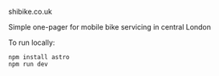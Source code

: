 shibike.co.uk

Simple one-pager for mobile bike servicing in central London

To run locally:
```
npm install astro
npm run dev
```
